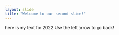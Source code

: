 ```yaml
---
layout: slide
title: "Welcome to our second slide!"
---
```

here is my text for 2022
Use the left arrow to go back!
